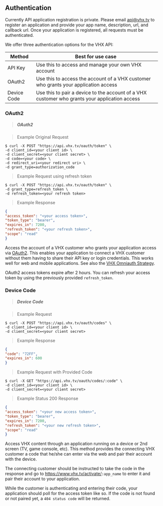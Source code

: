 <!-- ___AUTHENTICATION____________________________ -->
<h2 class="is-api head-3 margin-top-large margin-bottom-medium" id="authentication">Authentication</h2>

<div class="text-2 contain margin-bottom-medium">
Currently API application registration is private. Please email <a href="mailto:api@vhx.tv">api@vhx.tv</a> to register an application and provide your app name, description, url, and callback url.
Once your application is registered, all requests must be authenticated.

We offer three authentication options for the VHX API:
</div>

<table>
  <thead>
    <tr class="text-2">
      <th class="padding-medium">Method</th>
      <th class="padding-medium">Best for use case</th>
    </tr>
  </thead>
  <tbody>
    <tr class="text-2 border-bottom border--light-gray">
      <td>API Key</td>
      <td>Use this to access and manage your own VHX account</td>
    </tr>
    <tr class="text-2 border-bottom border--light-gray">
      <td>OAuth2</td>
      <td>Use this to access the account of a VHX customer who grants your application access</td>
    </tr>
    <tr class="text-2 border-bottom border--light-gray">
      <td>Device Code</td>
      <td>Use this to pair a device to the account of a VHX customer who grants your application access</td>
    </tr>
  </tbody>
</table>


<!-- OAUTH2 -->
<h3 class="is-api text-2 text--navy text--bold margin-top-large margin-bottom-small" id="oauth2">OAuth2</h3>

> <h5 class="head-5 text--white margin-bottom-medium">OAuth2</h5>

> Example Original Request

```shell
$ curl -X POST "https://api.vhx.tv/oauth/token" \
-d client_id=<your client id> \
-d client_secret=<your client secret> \
-d code=<your code> \
-d redirect_uri=<your redirect uri> \
-d grant_type=authorization_code
```

> Example Request using refresh token

```shell
$ curl -X POST "https://api.vhx.tv/oauth/token" \
-d grant_type=refresh_token \
-d refresh_token=<your refresh token>
```

> Example Response

```json
{
"access_token": "<your access token>",
"token_type": "bearer",
"expires_in": 7200,
"refresh_token": "<your refresh token>",
"scope": "read"
}
```
<section class="text-2 contain">
Access the account of a VHX customer who grants your application access via <a href="#">OAuth2</a>. This enables your application to connect a VHX customer without them having to share their API key or login credentials. This works well for web and mobile applications. See also the <a href="#">VHX Omniauth Strategy</a>.

OAuth2 access tokens expire after 2 hours. You can refresh your access token by using the previously provided <code>refresh_token</code>.
</section>


<!-- DEVICE CODE -->
<h3 class="is-api text-2 text--navy text--bold margin-top-large margin-bottom-small" id="device-code">Device Code</h3>

> <h5 class="head-5 text--white margin-bottom-medium">Device Code</h5>

> Example Request

```shell
$ curl -X POST "https://api.vhx.tv/oauth/codes" \
-d client_id=<your client id> \
-d client_secret=<your client secret>
```

> Example Response

```json
{
"code": "72FF",
"expires_in": 600
}
```

> Example Request with Provided Code

```shell
$ curl -X GET "https://api.vhx.tv/oauth/codes/:code" \
-d client_id=<your client id> \
-d client_secret=<your client secret>
```

> Example Status 200 Response

```json
{
"access_token": "<your new access token>",
"token_type": "bearer",
"expires_in": 7200,
"refresh_token": "<your new refresh token>",
"scope": "read"
}
```

<section class="text-2 contain">
Access VHX content through an application running on a device or 2nd screen (TV, game console, etc). This method provides the connecting VHX customer a code that he/she can enter via the web and pair their account with the device.

The connecting customer should be instructed to take the code in the response and go to <a href="https://www.vhx.tv/activate/">https://www.vhx.tv/activate/</a><code>:app_name</code> to enter it and pair their account to your application.

While the customer is authenticating and entering their code, your application should poll for the access token like so. If the code is not found or not paired yet, a <code>404 status code</code> will be returned.
</section>